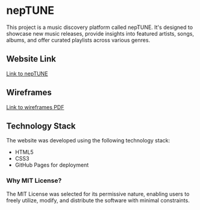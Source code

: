 # nepTUNE

This project is a music discovery platform called nepTUNE. It's designed to showcase new music releases, provide insights into featured artists, songs, albums, and offer curated playlists across various genres.

## Website Link

[Link to nepTUNE](https://gurveeng.github.io/276-a3/)

## Wireframes

[Link to wireframes PDF](/a3-wireframes.pdf)

## Technology Stack

The website was developed using the following technology stack:

- HTML5
- CSS3
- GitHub Pages for deployment

### Why MIT License?

The MIT License was selected for its permissive nature, enabling users to freely utilize, modify, and distribute the software with minimal constraints.
